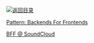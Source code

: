 [![返回目录](https://parg.co/UGo)](https://parg.co/b4z) 




[Pattern: Backends For Frontends](http://samnewman.io/patterns/architectural/bff/)


[BFF @ SoundCloud](https://www.thoughtworks.com/insights/blog/bff-soundcloud)

